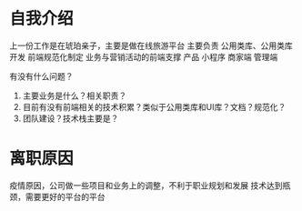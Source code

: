 # 自我介绍

上一份工作是在琥珀亲子，主要是做在线旅游平台
主要负责
公用类库、公用类库 开发
前端规范化制定
业务与营销活动的前端支撑
产品
小程序 商家端 管理端

有没有什么问题？

1. 主要业务是什么？相关职责？
2. 目前有没有前端相关的技术积累？类似于公用类库和UI库？文档？规范化？
3. 团队建设？技术栈主要是？

# 离职原因

疫情原因，公司做一些项目和业务上的调整，不利于职业规划和发展
技术达到瓶颈，需要更好的平台的平台
